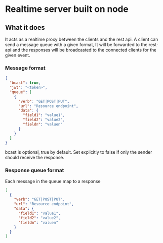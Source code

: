 # Realtime server built on node

## What it does

It acts as a realtime proxy between the clients and the rest api.
A client can send a message queue with a given format, It will be forwarded to the rest-api and the responses will be broadcasted to the connected clients for the given event.

### Message format

```json
{
  "bcast": true,
  "jwt": "<token>",
  "queue": [
    {
      "verb": "GET|POST|PUT",
      "url": "Resource endpoint",
      "data": {
        "field1": "value1",
        "field2": "value2",
        "fieldn": "valuen"
      }
    }
  ]
}
```
bcast is optional, true by default. Set explicitly to false if only the sender should receive the response.

### Response queue format

Each message in the queue map to a response

```json
[
  {
    "verb": "GET|POST|PUT",
    "url": "Resource endpoint",
    "data": {
      "field1": "value1",
      "field2": "value2",
      "fieldn": "valuen"
    }
  }
]
```